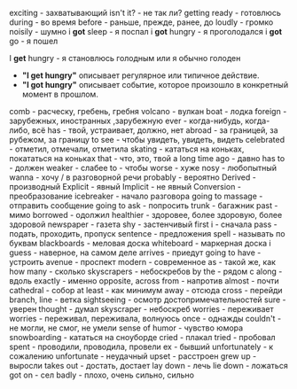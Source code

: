 exciting - захватывающий
isn't it? - не так ли?
getting ready - готовлюсь
during - во время
before - раньше, прежде, ранее, до
loudly - громко
noisily - шумно
i **got** sleep - я поспал
i **got** hungry - я проголодался
i **got** go - я пошел

I **get** hungry - я становлюсь голодным или я обычно голоден
- **"I get hungry"** описывает регулярное или типичное действие.
- **"I got hungry"** описывает событие, которое произошло в конкретный момент в прошлом.

comb - расческу, гребень, гребня
volcano - вулкан
boat - лодка
foreign - зарубежных, иностранных ,зарубежную
ever - когда-нибудь, когда-либо, всё
has - твой, устраивает, должно, нет
abroad - за границей, за рубежом, за границу
to see - чтобы увидеть, увидеть, видеть
celebrated - отметил, отмечали, отметила
skating - кататься на коньках, покататься на коньках
that - что, это, твой
a long time ago - давно
has to - должен
weaker - слабее
to - чтобы 
worse - хуже 
nosy - любопытный
wanna - хочу / в разговорной речи
probably - вероятно
Derived - производный
Explicit - явный
Implicit - не явный
Conversion - преобразование
icebreaker - начало разговора
going to massage - отправить сообщение
going to ask - попросить
trunk - багажник
past - мимо
borrowed - одолжил
healthier - здоровее, более здоровую, более здоровой
newspaper - газета
shy - застенчивый
first i - сначала
pass - подать, проходить, пропуск
sentence - предложения
spell - называть по буквам
blackboards - меловая доска
whiteboard - маркерная доска
i guess - наверное, на самом деле
arrives - приедут
going to have -  устроить
avenue - проспект
modern - современное
as - такой же, как
how many - сколько
skyscrapers - небоскребов
by the - рядом с 
along - вдоль
exactly - именно
opposite, across from - напротив
almost - почти 
cathedral - собор
at least - как минимум
away - отсюда
cross - перейди
branch, line - ветка
sightseeing - осмотр достопримечательностей
sure - уверен
thought - думал
skyscraper - небоскреб
worries - переживает
worries - переживал, переживала, волнуюсь
once - однажды 
couldn't - не могли, не смог, не умели
sense of humor - чувство юмора
snowboarding - кататься на сноуборде
cried - плакал
tried - пробовал 
spent - проводили, проводила, провели
ex - бывший
unfortunately - к сожалению
unfortunate - неудачный
upset - расстроен
grew up - выросли
takes out - достать, достает
lay down - лечь
lie down - ложаться
got on - сел
badly - плохо, очень сильно, сильно